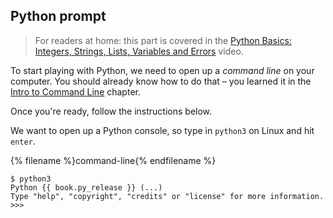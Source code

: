 ## Python prompt

> For readers at home: this part is covered in the 
[Python Basics: Integers, Strings, Lists, Variables and Errors](https://www.youtube.com/watch?v=MO63L4s-20U) video.

To start playing with Python, we need to open up a *command line* on your computer. You should already know how to do that – you learned it in the 
[Intro to Command Line](../intro_to_command_line/README.md) chapter.

Once you're ready, follow the instructions below.

We want to open up a Python console, so type in `python3` on Linux and hit `enter`.

{% filename %}command-line{% endfilename %}
```
$ python3
Python {{ book.py_release }} (...)
Type "help", "copyright", "credits" or "license" for more information.
>>>
```